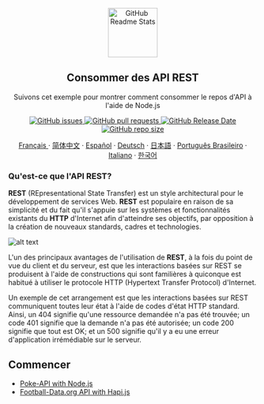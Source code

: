 
<p align="center">
 <img width="100px" src="https://res.cloudinary.com/dfrrmx56o/image/upload/v1599431247/ahscode/logomarca/logomarca-800x800.png" align="center" alt="GitHub Readme Stats" />
 <h2 align="center">Consommer des API REST</h2>
 <p align="center">  
  Suivons cet exemple pour montrer comment consommer le repos d'API à l'aide de Node.js</p>
 </p>
  <p align="center">
    <a href="https://github.com/anuraghazra/github-readme-stats/actions">
      <img alt="GitHub issues" src="https://img.shields.io/github/issues/ahsouza/consume-apis-rest">
    </a>
    <a href="https://codecov.io/gh/anuraghazra/github-readme-stats">
      <img alt="GitHub pull requests" src="https://img.shields.io/github/issues-pr/ahsouza/consume-apis-rest">
    </a>
    <a href="https://a.paddle.com/v2/click/16413/119403?link=1227">
      <img alt="GitHub Release Date" src="https://img.shields.io/github/release-date/ahsouza/consume-apis-rest">
    </a>
    <a href="https://a.paddle.com/v2/click/16413/119403?link=2345">
      <img alt="GitHub repo size" src="https://img.shields.io/github/repo-size/ahsouza/consume-apis-rest">
    </a>
  </p>
   
  <p align="center">
    <a href="/docs/readme_fr.md">Français </a>
    ·
    <a href="/docs/readme_cn.md">简体中文</a>
    ·
    <a href="/docs/readme_es.md">Español</a>
    ·
    <a href="/docs/readme_de.md">Deutsch</a>
    ·
    <a href="/docs/readme_ja.md">日本語</a>
    ·
    <a href="/docs/readme_pt-BR.md">Português Brasileiro</a>
    ·
    <a href="/docs/readme_it.md">Italiano</a>
    ·
    <a href="/docs/readme_kr.md">한국어</a>
  </p>
</p>

### Qu'est-ce que l'API REST?

  **REST** (REpresentational State Transfer) est un style architectural pour le développement de services Web. **REST** est populaire en raison de sa simplicité et du fait qu'il s'appuie sur les systèmes et fonctionnalités existants du **HTTP** d'Internet afin d'atteindre ses objectifs, par opposition à la création de nouveaux standards, cadres et technologies.


![alt text](https://bs-uploads.toptal.io/blackfish-uploads/blog/post/seo/og_image_file/og_image/15921/secure-rest-api-in-nodejs-18f43b3033c239da5d2525cfd9fdc98f.png)


L'un des principaux avantages de l'utilisation de **REST**, à la fois du point de vue du client et du serveur, est que les interactions basées sur REST se produisent à l'aide de constructions qui sont familières à quiconque est habitué à utiliser le protocole HTTP (Hypertext Transfer Protocol) d'Internet.


Un exemple de cet arrangement est que les interactions basées sur REST communiquent toutes leur état à l'aide de codes d'état HTTP standard. Ainsi, un 404 signifie qu'une ressource demandée n'a pas été trouvée; un code 401 signifie que la demande n'a pas été autorisée; un code 200 signifie que tout est OK; et un 500 signifie qu'il y a eu une erreur d'application irrémédiable sur le serveur.

## Commencer

- [Poke-API with Node.js](https://goo.gl/uzErMv)
- [Football-Data.org API with Hapi.js](https://goo.gl/Mb7iAK)
